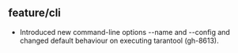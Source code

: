 ## feature/cli

* Introduced new command-line options --name and --config
  and changed default behaviour on executing tarantool (gh-8613).
